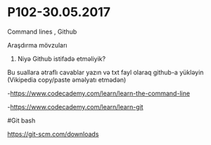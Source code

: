 # P102-30.05.2017

Command lines , Github 

Araşdırma mövzuları

1. Niyə Github istifadə etməliyik? 

Bu suallara ətraflı cavablar yazın və txt fayl olaraq github-a yükləyin (Vikipedia copy/paste əməlyatı etmədən)

-https://www.codecademy.com/learn/learn-the-command-line 


-https://www.codecademy.com/learn/learn-git


#Git bash

https://git-scm.com/downloads
